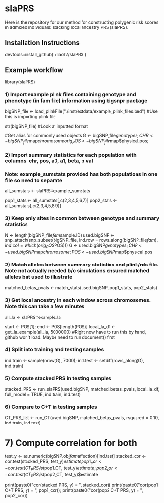 # slaPRS
Here is the repository for our method for constructing polygenic risk scores in admixed individuals: stacking local ancestry PRS (slaPRS).

## Installation Instructions
devtools::install_github('kliao12/slaPRS')

## Example workflow
library(slaPRS)

### 1) Import example plink files containing genotype and phenotype (in fam file) information using bigsnpr package
bigSNP_file <- load_plinkFile("./inst/extdata/example_plink_files.bed") #Use this is importing plink file 

str(bigSNP_file) #Look at inputted format

#Get alias for commonly used objects
G   <- bigSNP_file$genotypes; CHR <- bigSNP_file$map$chromosome
orig_POS <- bigSNP_file$map$physical.pos; 

### 2) Import summary statistics for each population with columns: chr, pos, a0, a1, beta, p val
### Note: example_sumstats provided has both populations in one file so need to separate
all_sumstats <- slaPRS::example_sumstats

pop1_stats <- all_sumstats[,c(2,3,4,5,6,7)]
pop2_stats <- all_sumstats[,c(2,3,4,5,8,9)]

### 3) Keep only sites in common between genotype and summary statistics
N <- length(bigSNP_file$fam$sample.ID)
used.bigSNP <- snp_attach(snp_subset(bigSNP_file, ind.row = rows_along(bigSNP_file$fam), ind.col = which(orig_POS %in% all_sumstats$POS)))
G <- used.bigSNP$genotypes; CHR <- used.bigSNP$map$chromosome; POS <- used.bigSNP$map$physical.pos

### 2) Match alleles between summary statistics and plink/rds file. Note not actually needed b/c simulations ensured matched alleles but used to illustrate
matched_betas_pvals <- match_stats(used.bigSNP, pop1_stats, pop2_stats)

### 3) Get local ancestry in each window across chromosomes. Note this can take a few minutes
all_la <- slaPRS::example_la

start <- POS[1]; end <- POS[length(POS)]
local_la_df <- get_la_example(all_la, 5000000) #Right now have to run this by hand, github won't load. Maybe need to run document() first

### 4) Split into training and testing samples 
ind.train <- sample(nrow(G), 7000); ind.test <- setdiff(rows_along(G), ind.train)

### 5) Compute stacked PRS in testing samples
stacked_PRS <- run_slaPRS(used.bigSNP, matched_betas_pvals, local_la_df, full_model = TRUE, ind.train, ind.test)

### 6) Compare to C+T in testing samples 
CT_PRS_list <- run_CT(used.bigSNP, matched_betas_pvals, rsquared = 0.10, ind.train, ind.test)

# 7) Compute correlation for both
test_y <- as.numeric(bigSNP.obj$fam$affection)[ind.test]
stacked_cor <- cor.test(stacked_PRS, test_y)$estimate
pop1_cor <- cor.test(CT_PRS_list$pop1_CT, test_y)$estimate; pop2_cor <- cor.test(CT_PRS_list$pop2_CT, test_y)$estimate

print(paste0("cor(stacked PRS, y) = ", stacked_cor))
print(paste0("cor(pop1 C+T PRS, y) = ", pop1_cor)); print(paste0("cor(pop2 C+T PRS, y) = ", pop2_cor))
